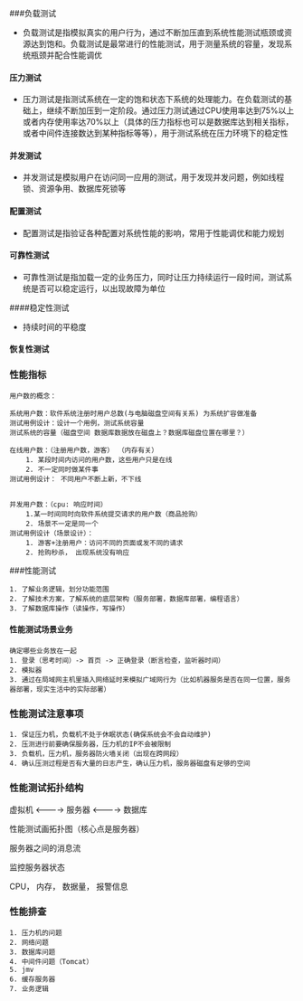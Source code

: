 ###负载测试

- 负载测试是指模拟真实的用户行为，通过不断加压直到系统性能测试瓶颈或资源达到饱和。负载测试是最常进行的性能测试，用于测量系统的容量，发现系统瓶颈并配合性能调优

#### 压力测试

- 压力测试是指测试系统在一定的饱和状态下系统的处理能力。在负载测试的基础上，继续不断加压到一定阶段。通过压力测试通过CPU使用率达到75%以上或者内存使用率达70%以上（具体的压力指标也可以是数据库达到相关指标，或者中间件连接数达到某种指标等等），用于测试系统在压力环境下的稳定性

#### 并发测试

- 并发测试是模拟用户在访问同一应用的测试，用于发现并发问题，例如线程锁、资源争用、数据库死锁等

#### 配置测试

- 配置测试是指验证各种配置对系统性能的影响，常用于性能调优和能力规划

#### 可靠性测试

- 可靠性测试是指加载一定的业务压力，同时让压力持续运行一段时间，测试系统是否可以稳定运行，以出现故障为单位

####稳定性测试

- 持续时间的平稳度

#### 恢复性测试



### 性能指标

```
用户数的概念：

系统用户数：软件系统注册时用户总数(与电脑磁盘空间有关系) 为系统扩容做准备
测试用例设计：设计一个用例，测试系统容量
测试系统的容量（磁盘空间 数据库数据放在磁盘上？数据库磁盘位置在哪里？）

在线用户数：（注册用户数，游客） （内存有关）
	1. 某段时间内访问的用户数，这些用户只是在线
	2. 不一定同时做某件事
测试用例设计： 不同用户不断上新，不下线
	
	
并发用户数：（cpu: 响应时间）
	1.某一时间同时向软件系统提交请求的用户数（商品抢购）
 	2. 场景不一定是同一个
测试用例设计（场景设计）：
	1. 游客+注册用户：访问不同的页面或发不同的请求
	2. 抢购秒杀， 出现系统没有响应
```



###性能测试

```
1. 了解业务逻辑，划分功能范围
2. 了解技术方案，了解系统的底层架构（服务部署，数据库部署，编程语言）
3. 了解数据库操作（读操作，写操作）
```



#### 性能测试场景业务

```
确定哪些业务放在一起  
1. 登录（思考时间）-> 首页 -> 正确登录（断言检查，监听器时间）
2. 模拟器
3. 通过在局域网主机里插入网络延时来模拟广域网行为（比如机器服务是否在同一位置，服务器部署，现实生活中的实际部署）

```



### 性能测试注意事项

```
1. 保证压力机，负载机不处于休眠状态(确保系统会不会自动维护)
2. 压测进行前要确保服务器，压力机的IP不会被限制
3. 负载机，压力机，服务器防火墙关闭（出现在跨网段）
4. 确认压测过程是否有大量的日志产生，确认压力机，服务器磁盘有足够的空间
```



### 性能测试拓扑结构

虚拟机 <----> 服务器 <----> 数据库

性能测试画拓扑图（核心点是服务器）

服务器之间的消息流

监控服务器状态

CPU， 内存， 数据量， 报警信息



### 性能排查

```
1. 压力机的问题
2. 网络问题
3. 数据库问题
4. 中间件问题（Tomcat）
5. jmv
6. 缓存服务器
7. 业务逻辑
```

